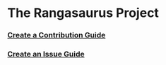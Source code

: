 <h1>The Rangasaurus Project</h1>
<h3><a href="https://github.com/bangarangs-web0416/rangasaurus/blob/master/CONTRIBUTION.md">Create a Contribution Guide</a></h3>
<h3><a href="https://github.com/bangarangs-web0416/rangasaurus/blob/master/ISSUE.guide">Create an Issue Guide</a></h3>
